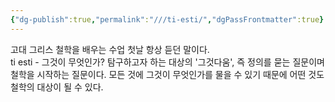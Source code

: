 ```yaml
---
{"dg-publish":true,"permalink":"///ti-esti/","dgPassFrontmatter":true}
---
```


고대 그리스 철학을 배우는 수업 첫날 항상 듣던 말이다.  
ti esti - 그것이 무엇인가? 탐구하고자 하는 대상의 '그것다움', 즉 정의를 묻는 질문이며 철학을 시작하는 질문이다. 모든 것에 그것이 무엇인가를 물을 수 있기 때문에 어떤 것도 철학의 대상이 될 수 있다.